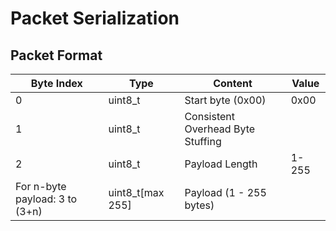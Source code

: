 # Packet Serialization

## Packet Format

| Byte Index | Type | Content                           | Value   |
|   -    |-   | --------------------------------- | ------- |
| 0        |  uint8_t | Start byte (0x00)                 | 0x00 |
| 1         |  uint8_t| Consistent Overhead Byte Stuffing |  |
| 2          | uint8_t| Payload Length                    | 1-255 |
| For n-byte payload: 3 to (3+n)  | uint8_t[max 255]       | Payload (1 - 255 bytes)   |          |
